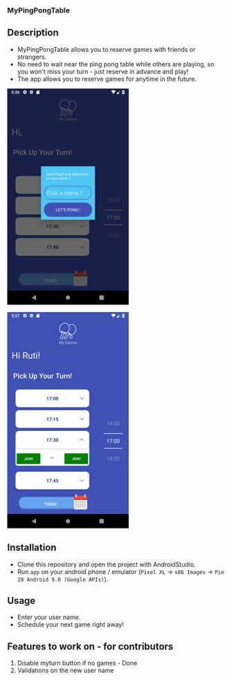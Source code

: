 ### MyPingPongTable

## Description
- MyPingPongTable allows you to reserve games with friends or strangers.
- No need to wait near the ping pong table while others are playing, 
  so you won't miss your turn - just reserve in advance and play!
- The app allows you to reserve games for anytime in the future.

![](demo1.png)

![](demo2.png)

## Installation
- Clone this repository and open the project with AndroidStudio.
- Run `app` on your android phone / emulator 
(`Pixel XL` -> `x86 Images` -> `Pie 28 Android 9.0 (Google APIs)`).

## Usage
- Enter your user name.
- Schedule your next game right away!

## Features to work on - for contributors
1. Disable myturn button if no games - Done
2. Validations on the new user name 

